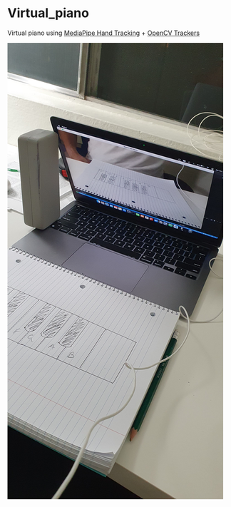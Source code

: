 # Virtual_piano
Virtual piano using [MediaPipe Hand Tracking](https://google.github.io/mediapipe/solutions/hands.html) + [OpenCV Trackers](https://docs.opencv.org/3.4/d9/df8/group__tracking.html)

<img src="./src/overview.jpg">
